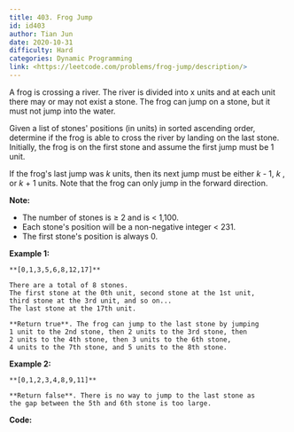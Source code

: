 ```yaml
---
title: 403. Frog Jump
id: id403
author: Tian Jun
date: 2020-10-31
difficulty: Hard
categories: Dynamic Programming
link: <https://leetcode.com/problems/frog-jump/description/>
---
```


A frog is crossing a river. The river is divided into x units and at each unit
there may or may not exist a stone. The frog can jump on a stone, but it must
not jump into the water.

Given a list of stones' positions (in units) in sorted ascending order,
determine if the frog is able to cross the river by landing on the last stone.
Initially, the frog is on the first stone and assume the first jump must be 1
unit.

If the frog's last jump was _k_ units, then its next jump must be either _k_
\- 1, _k_ , or _k_ \+ 1 units. Note that the frog can only jump in the forward
direction.

**Note:**

  * The number of stones is ≥ 2 and is < 1,100.
  * Each stone's position will be a non-negative integer < 231.
  * The first stone's position is always 0.

**Example 1:**
            **[0,1,3,5,6,8,12,17]**        There are a total of 8 stones.    The first stone at the 0th unit, second stone at the 1st unit,    third stone at the 3rd unit, and so on...    The last stone at the 17th unit.        **Return true**. The frog can jump to the last stone by jumping     1 unit to the 2nd stone, then 2 units to the 3rd stone, then     2 units to the 4th stone, then 3 units to the 6th stone,     4 units to the 7th stone, and 5 units to the 8th stone.    

**Example 2:**
            **[0,1,2,3,4,8,9,11]**        **Return false**. There is no way to jump to the last stone as     the gap between the 5th and 6th stone is too large.    


**Code:**
